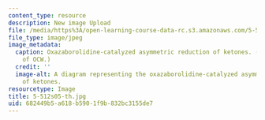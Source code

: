 ```yaml
---
content_type: resource
description: New image Upload
file: /media/https%3A/open-learning-course-data-rc.s3.amazonaws.com/5-512-synthetic-organic-chemistry-ii-spring-2005/682449b5a618b5901f9b832bc3155de7_5-512s05-th.jpg
file_type: image/jpeg
image_metadata:
  caption: Oxazaborolidine-catalyzed asymmetric reduction of ketones. (Figure courtesy
    of OCW.)
  credit: ''
  image-alt: A diagram representing the oxazaborolidine-catalyzed asymmetric reduction
    of ketones.
resourcetype: Image
title: 5-512s05-th.jpg
uid: 682449b5-a618-b590-1f9b-832bc3155de7
---
```

